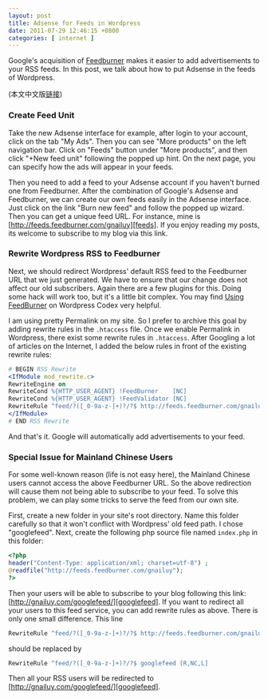 ```yaml
---
layout: post
title: Adsense for Feeds in Wordpress
date: 2011-07-29 12:46:15 +0800
categories: [ internet ]
---
```


Google's acquisition of [Feedburner][feedburner] makes it easier to add advertisements to your RSS feeds.
In this post, we talk about how to put Adsense in the feeds of Wordpress.

<!-- more -->

(本文中文版[链接][chinese])

### Create Feed Unit

Take the new Adsense interface for example, after login to your account, click on the tab "My Ads". Then you can see "More products" on the left navigation bar.
Click on "Feeds" button under "More products", and then click "+New feed unit" following the popped up hint.
On the next page, you can specify how the ads will appear in your feeds.

Then you need to add a feed to your Adsense account if you haven't burned one from Feedburner. After the combination of Google's Adsense and Feedburner,
we can create our own feeds easily in the Adsense interface. Just click on the link "Burn new feed" and follow the popped up wizard. Then you can get a unique feed URL.
For instance, mine is [http://feeds.feedburner.com/gnailuy][feeds]. If you enjoy reading my posts, its welcome to subscribe to my blog via this link.

### Rewrite Wordpress RSS to Feedburner

Next, we should redirect Wordpress' default RSS feed to the Feedburner URL that we just generated. We have to ensure that our change does not affect our old subscribers.
Again there are a few plugins for this. Doing some hack will work too, but it's a little bit complex. You may find [Using FeedBurner][using-feedburner] on Wordpress Codex
very helpful.

I am using pretty Permalink on my site. So I prefer to archive this goal by adding rewrite rules in the `.htaccess` file. Once we enable Permalink in Wordpress,
there exist some rewrite rules in `.htaccess`. After Googling a lot of articles on the Internet, I added the below rules in front of the existing rewrite rules:

``` apache
# BEGIN RSS Rewrite
<IfModule mod_rewrite.c>
RewriteEngine on
RewriteCond %{HTTP_USER_AGENT} !FeedBurner    [NC]
RewriteCond %{HTTP_USER_AGENT} !FeedValidator [NC]
RewriteRule ^feed/?([_0-9a-z-]+)?/?$ http://feeds.feedburner.com/gnailuy [R,NC,L]
</IfModule>
# END RSS Rewrite
```

And that's it. Google will automatically add advertisements to your feed.

### Special Issue for Mainland Chinese Users

For some well-known reason (life is not easy here), the Mainland Chinese users cannot access the above Feedburner URL.
So the above redirection will cause them not being able to subscribe to your feed. To solve this problem, we can play some tricks to serve the feed from our own site.

First, create a new folder in your site's root directory. Name this folder carefully so that it won't conflict with Wordpress' old feed path. I chose "googlefeed".
Next, create the following php source file named `index.php` in this folder:

``` php
<?php
header("Content-Type: application/xml; charset=utf-8") ;
@readfile("http://feeds.feedburner.com/gnailuy");
?>
```

Then your users will be able to subscribe to your blog following this link: [http://gnailuy.com/googlefeed/][googlefeed].
If you want to redirect all your users to this feed service, you can add rewrite rules as above. There is only one small difference. This line

``` apache
RewriteRule ^feed/?([_0-9a-z-]+)?/?$ http://feeds.feedburner.com/gnailuy [R,NC,L]
```

should be replaced by

``` apache
RewriteRule ^feed/?([_0-9a-z-]+)?/?$ googlefeed [R,NC,L]
```

Then all your RSS users will be redirected to [http://gnailuy.com/googlefeed/][googlefeed].

[feedburner]:       http://feedburner.com/
[chinese]:          /internet/2011/07/29/adsense-for-feeds-in-wordpress-chs
[feeds]:            http://feeds.feedburner.com/gnailuy
[using-feedburner]: http://codex.wordpress.org/Using_FeedBurner
[googlefeed]:       http://gnailuy.com/googlefeed

